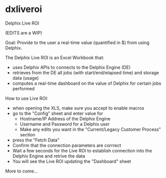 # dxliveroi

Delphix Live ROI

(EDITS are a WIP)

Goal: Provide to the user a real-time value (quantified in $) from using Delphix.

The Delphix Live ROI is an Excel Workbook that:
  - uses Delphix APIs to connects to the Delphix Engine (DE)
  - retrieves from the DE all jobs (with start/end/elapsed time) and storage data (usage)
  - computes a real-time dashboard on the value of Delphix for certain jobs performed
  
How to use Live ROI:
  - when opening the XLS, make sure you accept to enable macros
  - go to the "Config" sheet and enter value for
    - Hostname/IP Address of the Delphix Engine
    - Username and Password for a Delphix user
    - Make any edits you want in the "Current/Legacy Customer Process" section
  - press the "Fetch Data"
  - Confirm that the connection parameters are corrrect
  - Wait a few seconds for the Live ROI to establish connection into the Delphix Engine and retrive the data
  - You will see the Live ROI updating the "Dashboard" sheet

More to come...



